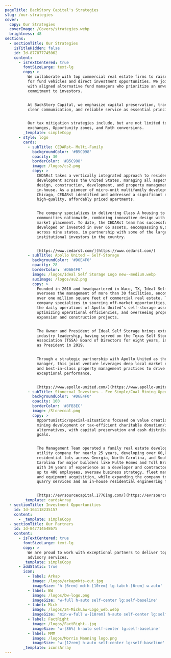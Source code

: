 ```yaml
---
pageTitle: BackStory Capital's Strategies
slug: /our-strategies
cover:
  copy: Our Strategies
  coverImage: /Covers/strategies.webp
  brightness: 48
sections:
  - sectionTitle: Our Strategies
    isTitleHidden: false
    id: Id-877877745062
    content:
      - isTextCentered: true
        fontSizeLarge: text-lg
        copy: >
          We collaborate with top commercial real estate firms to raise capital
          for fund vehicles and direct investment opportunities. We join forces
          with aligned alternative fund managers who prioritize an unwavering
          commitment to investors.


          At BackStory Capital, we emphasize capital preservation, transparency,
          clear communication, and reliable service as essential principles.


          Our tax mitigation strategies include, but are not limited to: 1031
          exchanges, Opportunity zones, and Roth conversions.
        _template: simpleCopy
      - style: logo
        cards:
          - subTitle: CEDARst– Multi-Family
            backgroundColor: '#B5C998'
            opacity: 30
            borderColor: '#B5C998'
            image: /logos/cs2.png
            copy: >
              CEDARst takes a vertically integrated approach to residential
              development across the United States, managing all aspects of
              design, construction, development, and property management
              in-house. As a pioneer of micro-unit multifamily development in
              Chicago, CEDARst identified and addressed a significant demand for
              high-quality, affordably priced apartments.


              The company specializes in delivering Class A housing to in-fill
              communities nationwide, combining innovative design with strategic
              market placement. To date, the CEDARst team has successfully
              developed or invested in over 65 assets, encompassing 8,000 units
              across nine states, in partnership with some of the largest
              institutional investors in the country.


              [https://www.cedarst.com/](https://www.cedarst.com/)
          - subTitle: Apollo United – Self-Storage
            backgroundColor: '#D6E4F0'
            opacity: 28
            borderColor: '#D6E4F0'
            image: /logos/Ideal Self Storage Logo new--medium.webp
            auxImage: /logos/au2.png
            copy: >
              Founded in 2010 and headquartered in Waco, TX, Ideal Self Storage
              oversees the management of more than 30 facilities, encompassing
              over one million square feet of commercial real estate. The
              company specializes in sourcing off-market opportunities, managing
              the daily operations of Apollo United’s self-storage assets,
              optimizing operational efficiencies, and overseeing property
              expansion and construction projects.


              The Owner and President of Ideal Self Storage brings extensive
              industry leadership, having served on the Texas Self Storage
              Association (TSSA) Board of Directors for eight years, including
              as President in 2019.


              Through a strategic partnership with Apollo United as the asset
              manager, this joint venture leverages deep local market expertise
              and best-in-class property management practices to drive
              exceptional performance.


              [https://www.apollo-united.com/](https://www.apollo-united.com/)
          - subTitle: Stonecoal Investors - Fee Simple/Coal Mining Operation
            backgroundColor: '#D6E4F0'
            opacity: 100
            borderColor: '#8FB3EC'
            image: /Stonecoal.png
            copy: >
              Opportunistic/special-situations focused on value creation via
              mining development or tax-efficient charitable donation/investment
              alternatives, with capital preservation and cash distribution
              goals.


              The Management Team operated a family real estate development and
              utility company for nearly 25 years, developing over 60,000
              residential lots across Georgia, North Carolina, and South
              Carolina for major builders like Pulte Homes and Toll Brothers.
              With 34 years of experience as a developer and contractor, managed
              up to 400 employees, oversaw business strategy, fleet management,
              and equipment acquisition, while expanding the company to include
              quarry services and an in-house residential engineering firm.


              [https://evrsourcecapital.1776ing.com/](https://evrsourcecapital.1776ing.com/)
        _template: cardsArray
  - sectionTitle: Investment Opportunities
    id: Id-164118235157
    content:
      - _template: simpleCopy
  - sectionTitle: Our Partners
    id: Id-847714648675
    content:
      - isTextCentered: true
        fontSizeLarge: text-lg
        copy: >
          We are proud to work with exceptional partners to deliver top-tier
          advisory services.
        _template: simpleCopy
      - addStatic: true
        icon:
          - label: Arkap
            image: /logos/arkapmkts-cut.jpg
            imageSize: 'h-[6rem] md:h-[10rem] lg-tab:h-[6rem] w-auto'
          - label: BW
            image: /logos/bw-logo.png
            imageSize: 'w-full h-auto self-center lg:self-baseline'
          - label: Mick
            image: /logos/24-MickLaw-Logo_web.webp
            imageSize: 'min-w-full w-[18rem] h-auto self-center lg:self-baseline'
          - label: FactRight
            image: /logos/FactRight-.jpg
            imageSize: 'w-[86%] h-auto self-center lg:self-baseline'
          - label: MMM
            image: /logos/Morris Manning logo.png
            imageSize: 'w-[12rem] h-auto self-center lg:self-baseline'
        _template: iconsArray
---
```


